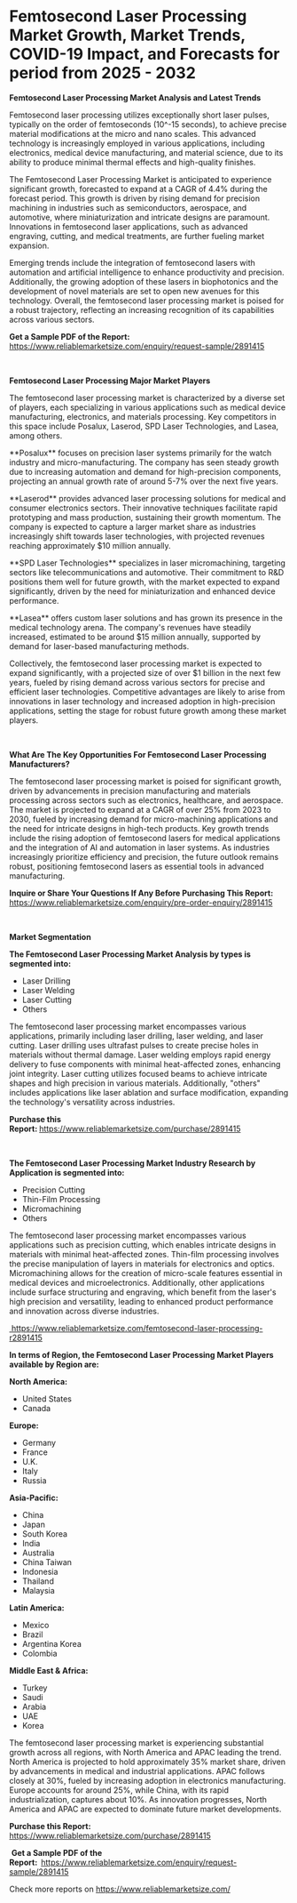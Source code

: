 <p><h1>Femtosecond Laser Processing Market Growth, Market Trends, COVID-19 Impact, and Forecasts for period from 2025 - 2032</h1></p><p><strong>Femtosecond Laser Processing Market Analysis and Latest Trends</strong></p>
<p><p>Femtosecond laser processing utilizes exceptionally short laser pulses, typically on the order of femtoseconds (10^-15 seconds), to achieve precise material modifications at the micro and nano scales. This advanced technology is increasingly employed in various applications, including electronics, medical device manufacturing, and material science, due to its ability to produce minimal thermal effects and high-quality finishes.</p><p>The Femtosecond Laser Processing Market is anticipated to experience significant growth, forecasted to expand at a CAGR of 4.4% during the forecast period. This growth is driven by rising demand for precision machining in industries such as semiconductors, aerospace, and automotive, where miniaturization and intricate designs are paramount. Innovations in femtosecond laser applications, such as advanced engraving, cutting, and medical treatments, are further fueling market expansion.</p><p>Emerging trends include the integration of femtosecond lasers with automation and artificial intelligence to enhance productivity and precision. Additionally, the growing adoption of these lasers in biophotonics and the development of novel materials are set to open new avenues for this technology. Overall, the femtosecond laser processing market is poised for a robust trajectory, reflecting an increasing recognition of its capabilities across various sectors.</p></p>
<p><strong>Get a Sample PDF of the Report:&nbsp;</strong> <a href="https://www.reliablemarketsize.com/enquiry/request-sample/2891415?utm_campaign=3431&utm_medium=2&utm_source=Github&utm_content=ia&utm_term=14032025&utm_id=femtosecond-laser-processing">https://www.reliablemarketsize.com/enquiry/request-sample/2891415</a></p>
<p>&nbsp;</p>
<p><strong>Femtosecond Laser Processing Major Market Players</strong></p>
<p><p>The femtosecond laser processing market is characterized by a diverse set of players, each specializing in various applications such as medical device manufacturing, electronics, and materials processing. Key competitors in this space include Posalux, Laserod, SPD Laser Technologies, and Lasea, among others.</p><p>**Posalux** focuses on precision laser systems primarily for the watch industry and micro-manufacturing. The company has seen steady growth due to increasing automation and demand for high-precision components, projecting an annual growth rate of around 5-7% over the next five years.</p><p>**Laserod** provides advanced laser processing solutions for medical and consumer electronics sectors. Their innovative techniques facilitate rapid prototyping and mass production, sustaining their growth momentum. The company is expected to capture a larger market share as industries increasingly shift towards laser technologies, with projected revenues reaching approximately $10 million annually.</p><p>**SPD Laser Technologies** specializes in laser micromachining, targeting sectors like telecommunications and automotive. Their commitment to R&D positions them well for future growth, with the market expected to expand significantly, driven by the need for miniaturization and enhanced device performance.</p><p>**Lasea** offers custom laser solutions and has grown its presence in the medical technology arena. The company's revenues have steadily increased, estimated to be around $15 million annually, supported by demand for laser-based manufacturing methods.</p><p>Collectively, the femtosecond laser processing market is expected to expand significantly, with a projected size of over $1 billion in the next few years, fueled by rising demand across various sectors for precise and efficient laser technologies. Competitive advantages are likely to arise from innovations in laser technology and increased adoption in high-precision applications, setting the stage for robust future growth among these market players.</p></p>
<p>&nbsp;</p>
<p><strong>What Are The Key Opportunities For Femtosecond Laser Processing Manufacturers?</strong></p>
<p><p>The femtosecond laser processing market is poised for significant growth, driven by advancements in precision manufacturing and materials processing across sectors such as electronics, healthcare, and aerospace. The market is projected to expand at a CAGR of over 25% from 2023 to 2030, fueled by increasing demand for micro-machining applications and the need for intricate designs in high-tech products. Key growth trends include the rising adoption of femtosecond lasers for medical applications and the integration of AI and automation in laser systems. As industries increasingly prioritize efficiency and precision, the future outlook remains robust, positioning femtosecond lasers as essential tools in advanced manufacturing.</p></p>
<p><strong>Inquire or Share Your Questions If Any Before Purchasing This Report:</strong> <a href="https://www.reliablemarketsize.com/enquiry/pre-order-enquiry/2891415?utm_campaign=3431&utm_medium=2&utm_source=Github&utm_content=ia&utm_term=14032025&utm_id=femtosecond-laser-processing">https://www.reliablemarketsize.com/enquiry/pre-order-enquiry/2891415</a></p>
<p>&nbsp;</p>
<p><strong>Market Segmentation</strong></p>
<p><strong>The Femtosecond Laser Processing Market Analysis by types is segmented into:</strong></p>
<p><ul><li>Laser Drilling</li><li>Laser Welding</li><li>Laser Cutting</li><li>Others</li></ul></p>
<p><p>The femtosecond laser processing market encompasses various applications, primarily including laser drilling, laser welding, and laser cutting. Laser drilling uses ultrafast pulses to create precise holes in materials without thermal damage. Laser welding employs rapid energy delivery to fuse components with minimal heat-affected zones, enhancing joint integrity. Laser cutting utilizes focused beams to achieve intricate shapes and high precision in various materials. Additionally, "others" includes applications like laser ablation and surface modification, expanding the technology's versatility across industries.</p></p>
<p><strong>Purchase this Report:&nbsp;</strong><a href="https://www.reliablemarketsize.com/purchase/2891415?utm_campaign=3431&utm_medium=2&utm_source=Github&utm_content=ia&utm_term=14032025&utm_id=femtosecond-laser-processing">https://www.reliablemarketsize.com/purchase/2891415</a></p>
<p>&nbsp;</p>
<p><strong>The Femtosecond Laser Processing Market Industry Research by Application is segmented into:</strong></p>
<p><ul><li>Precision Cutting</li><li>Thin-Film Processing</li><li>Micromachining</li><li>Others</li></ul></p>
<p><p>The femtosecond laser processing market encompasses various applications such as precision cutting, which enables intricate designs in materials with minimal heat-affected zones. Thin-film processing involves the precise manipulation of layers in materials for electronics and optics. Micromachining allows for the creation of micro-scale features essential in medical devices and microelectronics. Additionally, other applications include surface structuring and engraving, which benefit from the laser's high precision and versatility, leading to enhanced product performance and innovation across diverse industries.</p></p>
<p><a href="https://www.reliablemarketsize.com/femtosecond-laser-processing-r2891415?utm_campaign=3431&utm_medium=2&utm_source=Github&utm_content=ia&utm_term=14032025&utm_id=femtosecond-laser-processing">&nbsp;https://www.reliablemarketsize.com/femtosecond-laser-processing-r2891415</a></p>
<p><strong>In terms of Region, the Femtosecond Laser Processing Market Players available by Region are:</strong></p>
<p>
    <p> <strong> North America: </strong>
        <ul>
            <li>United States</li>
            <li>Canada</li>
        </ul>
        </p> 
    <p> <strong> Europe: </strong>
        <ul>
            <li>Germany</li>
            <li>France</li>
            <li>U.K.</li>
            <li>Italy</li>
            <li>Russia</li>
        </ul>
        </p> 
    <p> <strong> Asia-Pacific: </strong>
        <ul>
            <li>China</li>
            <li>Japan</li>
            <li>South Korea</li>
            <li>India</li>
            <li>Australia</li>
            <li>China Taiwan</li>
            <li>Indonesia</li>
            <li>Thailand</li>
            <li>Malaysia</li>
        </ul>
        </p> 
    <p> <strong> Latin America: </strong>
        <ul>
            <li>Mexico</li>
            <li>Brazil</li>
            <li>Argentina Korea</li>
            <li>Colombia</li>
        </ul>
        </p> 
    <p> <strong> Middle East & Africa: </strong>
        <ul>
            <li>Turkey</li>
            <li>Saudi</li>
            <li>Arabia</li>
            <li>UAE</li>
            <li>Korea</li>
        </ul>
    </p>
    </p>
<p><p>The femtosecond laser processing market is experiencing substantial growth across all regions, with North America and APAC leading the trend. North America is projected to hold approximately 35% market share, driven by advancements in medical and industrial applications. APAC follows closely at 30%, fueled by increasing adoption in electronics manufacturing. Europe accounts for around 25%, while China, with its rapid industrialization, captures about 10%. As innovation progresses, North America and APAC are expected to dominate future market developments.</p></p>
<p><strong>Purchase this Report: </strong><a href="https://www.reliablemarketsize.com/purchase/2891415?utm_campaign=3431&utm_medium=2&utm_source=Github&utm_content=ia&utm_term=14032025&utm_id=femtosecond-laser-processing">https://www.reliablemarketsize.com/purchase/2891415</a></p>
<p>&nbsp;<strong>Get a Sample PDF of the Report:&nbsp;&nbsp;</strong><a href="https://www.reliablemarketsize.com/enquiry/request-sample/2891415?utm_campaign=3431&utm_medium=2&utm_source=Github&utm_content=ia&utm_term=14032025&utm_id=femtosecond-laser-processing">https://www.reliablemarketsize.com/enquiry/request-sample/2891415</a></p>
<p><strong></strong></p>
<p>Check more reports on <a href="https://www.reliablemarketsize.com/?utm_campaign=3431&utm_medium=2&utm_source=Github&utm_content=ia&utm_term=14032025&utm_id=femtosecond-laser-processing">https://www.reliablemarketsize.com/</a></p>